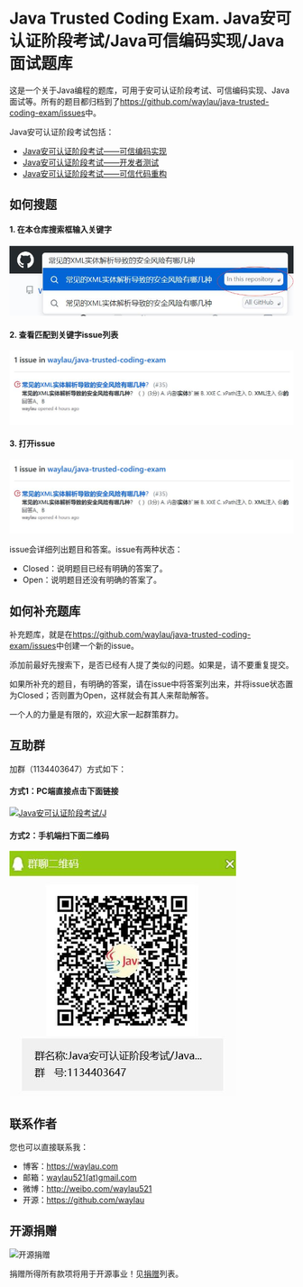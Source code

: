 # Java Trusted Coding Exam. Java安可认证阶段考试/Java可信编码实现/Java面试题库

这是一个关于Java编程的题库，可用于安可认证阶段考试、可信编码实现、Java面试等。所有的题目都归档到了<https://github.com/waylau/java-trusted-coding-exam/issues>中。

Java安可认证阶段考试包括：

* [Java安可认证阶段考试——可信编码实现](https://github.com/waylau/java-trusted-coding-exam)
* [Java安可认证阶段考试——开发者测试](https://github.com/waylau/java-trusted-testing-exam)
* [Java安可认证阶段考试——可信代码重构](https://github.com/waylau/java-trusted-code-refactoring-exam)


## 如何搜题

#### 1. 在本仓库搜索框输入关键字

![](images/java-001.jpg)

#### 2. 查看匹配到关键字issue列表

![](images/java-002.jpg)


#### 3. 打开issue

![](images/java-002.jpg)

issue会详细列出题目和答案。issue有两种状态：

* Closed：说明题目已经有明确的答案了。
* Open：说明题目还没有明确的答案了。

## 如何补充题库

补充题库，就是在<https://github.com/waylau/java-trusted-coding-exam/issues>中创建一个新的issue。

添加前最好先搜索下，是否已经有人提了类似的问题。如果是，请不要重复提交。

如果所补充的题目，有明确的答案，请在issue中将答案列出来，并将issue状态置为Closed；否则置为Open，这样就会有其人来帮助解答。

一个人的力量是有限的，欢迎大家一起群策群力。


## 互助群

加群（1134403647）方式如下：

#### 方式1：PC端直接点击下面链接

<a target="_blank" href="//shang.qq.com/wpa/qunwpa?idkey=83fe220bb200efc58e758f80fbfc7a4779de0a96677a8fe5916e6d44a4decb74"><img border="0" src="//pub.idqqimg.com/wpa/images/group.png" alt="Java安可认证阶段考试/J" title="Java安可认证阶段考试/J"></a>


#### 方式2：手机端扫下面二维码

![](images/qq.jpg)

## 联系作者

您也可以直接联系我：

* 博客：https://waylau.com
* 邮箱：[waylau521(at)gmail.com](mailto:waylau521@gmail.com)
* 微博：http://weibo.com/waylau521
* 开源：https://github.com/waylau



## 开源捐赠



![开源捐赠](https://waylau.com/images/showmethemoney-sm.jpg)

捐赠所得所有款项将用于开源事业！见[捐赠](https://waylau.com/donate)列表。
